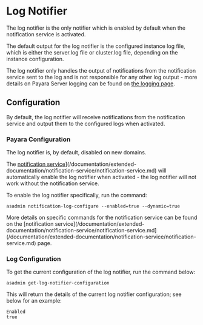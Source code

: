 # Log Notifier

The log notifier is the only notifier which is enabled by default when the notification service is activated.

The default output for the log notifier is the configured instance log file, which is either the server.log file or cluster.log file, depending on the instance configuration.

The log notifier only handles the output of notifications from the notification service sent to the log and is not responsible for any other log output - more details on Payara Server logging can be found on [the logging page](documentation/core-documentation/logging/logging.md).
## Configuration

By default, the log notifier will receive notifications from the notification service and output them to the configured logs when activated.

### Payara Configuration

The log notifier is, by default, disabled on new domains.

The [notification service](/documentation/extended-documentation/notification-service/notification-service.md)](/documentation/extended-documentation/notification-service/notification-service.md) will automatically enable the log notifier when activated - the log notifier will not work without the notification service.

To enable the log notifier specifically, run the command:

```Shell
asadmin notification-log-configure --enabled=true --dynamic=true
```

More details on specific commands for the notification service can be found on the [notification service](/documentation/extended-documentation/notification-service/notification-service.md](/documentation/extended-documentation/notification-service/notification-service.md) page.

### Log Configuration

To get the current configuration of the log notifier, run the command below:

```Shell
asadmin get-log-notifier-configuration
```

This will return the details of the current log notifier configuration; see below for an example:

```Shell
Enabled
true
```
